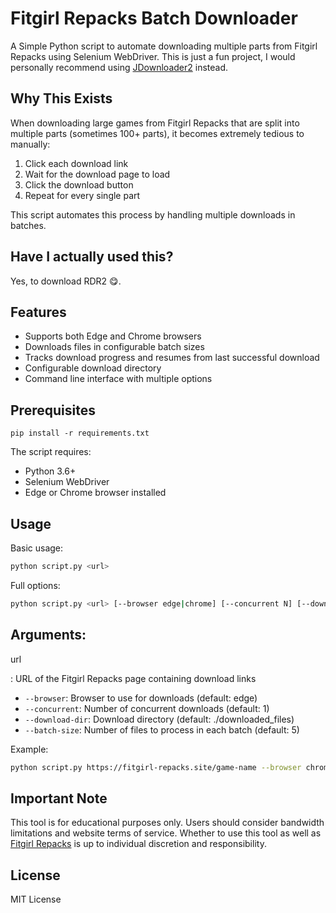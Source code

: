 # Fitgirl Repacks Batch Downloader

A Simple Python script to automate downloading multiple parts from Fitgirl Repacks using Selenium WebDriver.
This is just a fun project, I would personally recommend using [JDownloader2](https://jdownloader.org/jdownloader2) instead.

## Why This Exists

When downloading large games from Fitgirl Repacks that are split into multiple parts (sometimes 100+ parts), it becomes extremely tedious to manually:

1. Click each download link
2. Wait for the download page to load 
3. Click the download button
4. Repeat for every single part

This script automates this process by handling multiple downloads in batches.

## Have I actually used this?

Yes, to download RDR2 😋.

## Features

- Supports both Edge and Chrome browsers
- Downloads files in configurable batch sizes
- Tracks download progress and resumes from last successful download
- Configurable download directory
- Command line interface with multiple options

## Prerequisites

```
pip install -r requirements.txt
```

The script requires:
- Python 3.6+
- Selenium WebDriver
- Edge or Chrome browser installed

## Usage

Basic usage:
```bash
python script.py <url> 
```

Full options:
```bash
python script.py <url> [--browser edge|chrome] [--concurrent N] [--download-dir DIR] [--batch-size N]
```

Arguments:
- 

url

: URL of the Fitgirl Repacks page containing download links
- `--browser`: Browser to use for downloads (default: edge)
- `--concurrent`: Number of concurrent downloads (default: 1) 
- `--download-dir`: Download directory (default: ./downloaded_files)
- `--batch-size`: Number of files to process in each batch (default: 5)

Example:
```bash
python script.py https://fitgirl-repacks.site/game-name --browser chrome --download-dir D:\Downloads --batch-size 10
```

## Important Note

This tool is for educational purposes only. Users should consider bandwidth limitations and website terms of service. Whether to use this tool as well as [Fitgirl Repacks](https://fitgirl-repacks.site) is up to individual discretion and responsibility.

## License

MIT License
